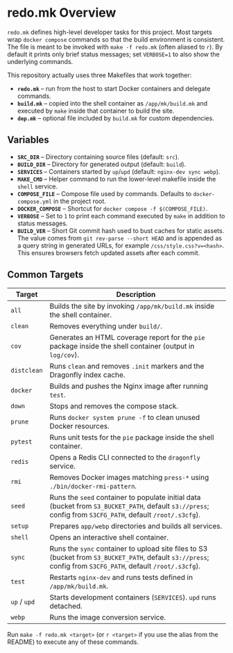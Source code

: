 # redo.mk Overview

`redo.mk` defines high-level developer tasks for this project. Most targets wrap
`docker compose` commands so that the build environment is consistent. The file
is meant to be invoked with `make -f redo.mk` (often aliased to `r`). By default
it prints only brief status messages; set `VERBOSE=1` to also show the
underlying commands.

This repository actually uses three Makefiles that work together:

- **`redo.mk`** – run from the host to start Docker containers and delegate
  commands.
- **`build.mk`** – copied into the shell container as `/app/mk/build.mk` and
  executed by `make` inside that container to build the site.
- **`dep.mk`** – optional file included by `build.mk` for custom dependencies.

## Variables

- **`SRC_DIR`** – Directory containing source files (default: `src`).
- **`BUILD_DIR`** – Directory for generated output (default: `build`).
- **`SERVICES`** – Containers started by `up`/`upd` (default: `nginx-dev sync webp`).
- **`MAKE_CMD`** – Helper command to run the lower-level makefile inside the `shell` service.
- **`COMPOSE_FILE`** – Compose file used by commands. Defaults to `docker-compose.yml` in the project root.
- **`DOCKER_COMPOSE`** – Shortcut for `docker compose -f $(COMPOSE_FILE)`.
- **`VERBOSE`** – Set to `1` to print each command executed by `make` in addition to status messages.
- **`BUILD_VER`** – Short Git commit hash used to bust caches for static
  assets. The value comes from `git rev-parse --short HEAD` and is appended
  as a query string in generated URLs, for example
  `/css/style.css?v=<hash>`. This ensures browsers fetch updated assets
  after each commit.

## Common Targets

| Target | Description |
| ------ | ----------- |
| `all`  | Builds the site by invoking `/app/mk/build.mk` inside the shell container. |
| `clean` | Removes everything under `build/`. |
| `cov` | Generates an HTML coverage report for the `pie` package inside the shell container (output in `log/cov`). |
| `distclean` | Runs `clean` and removes `.init` markers and the Dragonfly index cache. |
| `docker` | Builds and pushes the Nginx image after running `test`. |
| `down` | Stops and removes the compose stack. |
| `prune` | Runs `docker system prune -f` to clean unused Docker resources. |
| `pytest` | Runs unit tests for the `pie` package inside the shell container. |
| `redis` | Opens a Redis CLI connected to the `dragonfly` service. |
| `rmi` | Removes Docker images matching `press-*` using `./bin/docker-rmi-pattern`. |
| `seed` | Runs the `seed` container to populate initial data (bucket from `S3_BUCKET_PATH`, default `s3://press`; config from `S3CFG_PATH`, default `/root/.s3cfg`). |
| `setup` | Prepares `app/webp` directories and builds all services. |
| `shell` | Opens an interactive shell container. |
| `sync` | Runs the `sync` container to upload site files to S3 (bucket from `S3_BUCKET_PATH`, default `s3://press`; config from `S3CFG_PATH`, default `/root/.s3cfg`). |
| `test` | Restarts `nginx-dev` and runs tests defined in `/app/mk/build.mk`. |
| `up` / `upd` | Starts development containers (`SERVICES`). `upd` runs detached. |
| `webp` | Runs the image conversion service. |

Run `make -f redo.mk <target>` (or `r <target>` if you use the alias from the README) to execute any of these commands.

